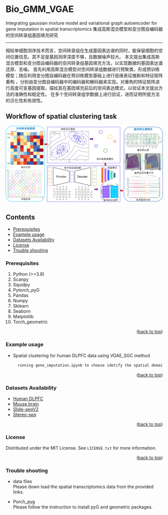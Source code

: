 # Bio_GMM_VGAE
Integrating gaussian mixture model and variational graph autoencoder for gene imputation in spatial transcriptomics
集成高斯混合模型和变分图自编码器的空间转录组基因填充研究

------
相较单细胞测序技术而言，空间转录组在生成基因表达谱的同时，能保留细胞的空间位置信息。其不足是基因测序深度不够，且数据噪声较大。
本文提出集成高斯混合模型和变分图自编码器的空间转录组基因填充方法，以实现数据的基因表达谱还原、去噪。
首先利用高斯混合模型对空间转录组数据进行预聚类，形成预训练模型；随后利用变分图自编码器在预训练模型基础上进行低维表征推断和特征矩阵重构
，分别由变分图自编码器中的编码器和解码器来实现。对重构的特征矩阵进行高度可变基因提取，描绘其在基因填充前后的空间表达模式，以验证本文提出方法的准确性和稳定性。
在多个空间转录组学数据上进行验证，进而证明所提方法的泛化性和有效性。
## Workflow of spatial clustering task
![](https://github.com/narutoten520/Bio_GMM_VGAE/blob/b0f8ceea752be2c01063217a98abdd353bf39eea/%E5%9B%BE%E7%89%871.png)

## Contents
* [Prerequisites](https://github.com/narutoten520/Bioinformatics_VGAE_SGC#prerequisites)
* [Example usage](https://github.com/narutoten520/Bioinformatics_VGAE_SGC#example-usage)
* [Datasets Availability](https://github.com/narutoten520/Bioinformatics_VGAE_SGC#datasets-availability)
* [License](https://github.com/narutoten520/Bioinformatics_VGAE_SGC#license)
* [Trouble shooting](https://github.com/narutoten520/Bioinformatics_VGAE_SGC#trouble-shooting)

### Prerequisites

1. Python (>=3.8)
2. Scanpy
3. Squidpy
4. Pytorch_pyG
5. Pandas
6. Numpy
7. Sklearn
8. Seaborn
9. Matplotlib
10. Torch_geometric

<p align="right">(<a href="#readme-top">back to top</a>)</p>

### Example usage
* Spatial clustering for human DLPFC data using VGAE_SGC method
  ```sh
    running gene_imputation.ipynb to choose idetify the spatial domains for human breast cancner data
  ```
<p align="right">(<a href="#readme-top">back to top</a>)</p>


### Datasets Availability

* [Human DLPFC](https://github.com/LieberInstitute/spatialLIBD)
* [Mouse brain](https://squidpy.readthedocs.io/en/stable/auto_tutorials/tutorial_visium_hne.html)
* [Slide-seqV2](https://squidpy.readthedocs.io/en/stable/auto_tutorials/tutorial_slideseqv2.html)
* [Stereo-seq](https://stagate.readthedocs.io/en/latest/T4_Stereo.html)

<p align="right">(<a href="#readme-top">back to top</a>)</p>


### License

Distributed under the MIT License. See `LICENSE.txt` for more information.

<p align="right">(<a href="#readme-top">back to top</a>)</p>

### Trouble shooting

* data files<br>
Please down load the spatial transcriptomics data from the provided links.

* Porch_pyg<br>
Please follow the instruction to install pyG and geometric packages.
